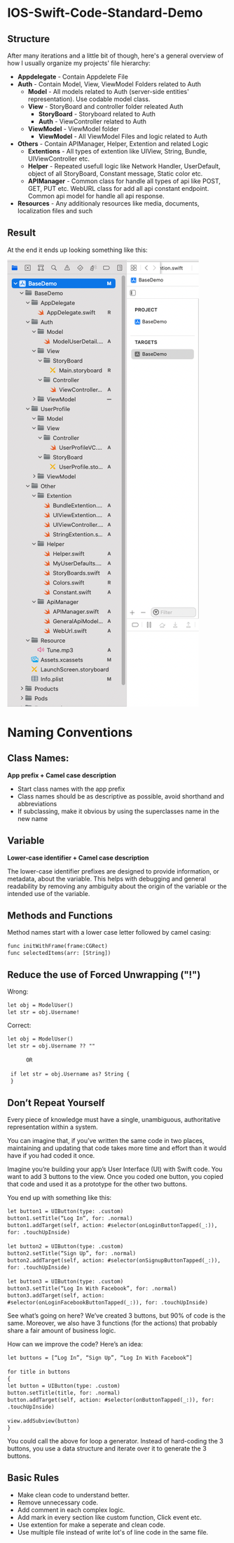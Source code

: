 # IOS-Swift-Code-Standard-Demo

## Structure
After many iterations and a little bit of though, here's a general overview of how I usually organize my projects' file hierarchy:
* **Appdelegate** - Contain Appdelete File
* **Auth** - Contain Model, View, ViewModel Folders related to Auth
  * **Model** - All models related to Auth (server-side entities' representation). Use codable model class.
  * **View** - StoryBoard and controller folder releated Auth
    * **StoryBoard** - Storyboard related to Auth
    * **Auth** - ViewController related to Auth
  * **ViewModel** - ViewModel folder
    * **ViewModel** - All ViewModel Files and logic related to Auth
* **Others** - Contain APIManager, Helper, Extention and related Logic
  * **Extentions** - All types of extention like UIView, String, Bundle, UIViewController etc.
  * **Helper** - Repeated usefull logic like Network Handler, UserDefault, object of all StoryBoard, Constant message, Static color etc.
  * **APIManager** - Common class for handle all types of api like POST, GET, PUT etc. WebURL class for add all api constant endpoint. Common api model for handle all api response.
* **Resources** - Any additionaly resources like media, documents, localization files and such

## Result
At the end it ends up looking something like this:

![Xcode Screenshot](https://github.com/MoonTechnolabs/IOS-Swift-Code-Standard-Demo/blob/main/readmeAssets/file.png "Xcode side bar screenshot")

# Naming Conventions
## Class Names:
**App prefix + Camel case description**

* Start class names with the app prefix
* Class names should be as descriptive as possible, avoid shorthand and abbreviations
* If subclassing, make it obvious by using the superclasses name in the new name

## Variable
**Lower-case identifier + Camel case description**

The lower-case identifier prefixes are designed to provide information, or metadata, about the variable. This helps with debugging and general readability by removing any ambiguity about the origin of the variable or the intended use of the variable.
 
## Methods and Functions

Method names start with a lower case letter followed by camel casing:

```
func initWithFrame(frame:CGRect)
func selectedItems(arr: [String])
```

## Reduce the use of Forced Unwrapping ("!")
Wrong:
```
let obj = ModelUser()
let str = obj.Username!
```
Correct:
```
let obj = ModelUser()
let str = obj.Username ?? ""

      OR
      
 if let str = obj.Username as? String {
 }
```
## Don’t Repeat Yourself
Every piece of knowledge must have a single, unambiguous, authoritative representation within a system.

You can imagine that, if you’ve written the same code in two places, maintaining and updating that code takes more time and effort than it would have if you had coded it once.

Imagine you’re building your app’s User Interface (UI) with Swift code. You want to add 3 buttons to the view. Once you coded one button, you copied that code and used it as a prototype for the other two buttons.

You end up with something like this:

```
let button1 = UIButton(type: .custom)
button1.setTitle(“Log In”, for: .normal)
button1.addTarget(self, action: #selector(onLoginButtonTapped(_:)), for: .touchUpInside)

let button2 = UIButton(type: .custom)
button2.setTitle(“Sign Up”, for: .normal)
button2.addTarget(self, action: #selector(onSignupButtonTapped(_:)), for: .touchUpInside)

let button3 = UIButton(type: .custom)
button3.setTitle(“Log In With Facebook”, for: .normal)
button3.addTarget(self, action: #selector(onLoginFacebookButtonTapped(_:)), for: .touchUpInside)
```

See what’s going on here? We’ve created 3 buttons, but 90% of code is the same. Moreover, we also have 3 functions (for the actions) that probably share a fair amount of business logic.

How can we improve the code? Here’s an idea:

  ```
  let buttons = [“Log In”, “Sign Up”, “Log In With Facebook”]

  for title in buttons
  {
  let button = UIButton(type: .custom)
  button.setTitle(title, for: .normal)
  button.addTarget(self, action: #selector(onButtonTapped(_:)), for: .touchUpInside)

  view.addSubview(button)
  }
```

You could call the above for loop a generator. Instead of hard-coding the 3 buttons, you use a data structure and iterate over it to generate the 3 buttons.

## Basic Rules
* Make clean code to understand better.
* Remove unnecessary code.
* Add comment in each complex logic.
* Add mark in every section like custom function, Click event etc.
* Use extention for make a seperate and clean code.
* Use multiple file instead of write lot's of line code in the same file.
